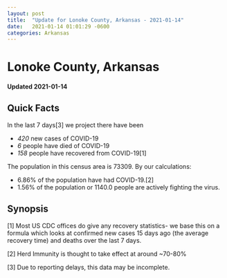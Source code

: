 ```yaml
---
layout: post
title:  "Update for Lonoke County, Arkansas - 2021-01-14"
date:   2021-01-14 01:01:29 -0600
categories: Arkansas
---
```


# Lonoke County, Arkansas
#### Updated 2021-01-14

## Quick Facts

In the last 7 days[3] we project there have been
- *420* new cases of COVID-19
- *6* people have died of COVID-19
- *158* people have recovered from COVID-19[1]

The population in this census area is 73309. By our calculations:
- 6.86% of the population have had COVID-19.[2]
- 1.56% of the population or 1140.0 people are actively fighting the virus.

## Synopsis




[1] Most US CDC offices do give any recovery statistics- we base this on a formula which looks at confirmed new cases
15 days ago (the average recovery time) and deaths over the last 7 days.

[2] Herd Immunity is thought to take effect at around ~70-80%

[3] Due to reporting delays, this data may be incomplete.
 
    